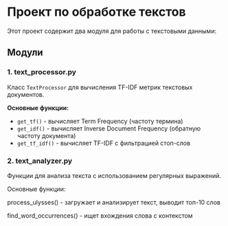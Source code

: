 # Проект по обработке текстов

Этот проект содержит два модуля для работы с текстовыми данными:

## Модули

### 1. text_processor.py
Класс `TextProcessor` для вычисления TF-IDF метрик текстовых документов.

**Основные функции:**
- `get_tf()` - вычисляет Term Frequency (частоту термина)
- `get_idf()` - вычисляет Inverse Document Frequency (обратную частоту документа)
- `get_tf_idf()` - вычисляет TF-IDF с фильтрацией стоп-слов


### 2. text_analyzer.py
Функции для анализа текста с использованием регулярных выражений.

Основные функции:

process_ulysses() - загружает и анализирует текст, выводит топ-10 слов

find_word_occurrences() - ищет вхождения слова с контекстом
